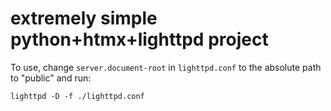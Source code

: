 # extremely simple python+htmx+lighttpd project

To use, change `server.document-root` in `lighttpd.conf` to the absolute path to "public" and run:

```
lighttpd -D -f ./lighttpd.conf
```